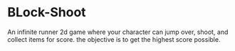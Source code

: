 # BLock-Shoot
An infinite runner 2d game where your character can jump over, shoot, and collect items for score. the objective is to get the highest score possible.
